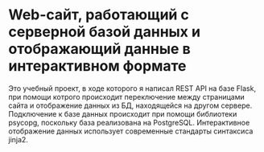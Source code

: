 # Web-сайт, работающий с серверной базой данных и отображающий данные в интерактивном формате
Это учебный проект, в ходе которого я написал REST API на базе Flask, при помощи котрого происходит переключение между страницами сайта и отображение данных из БД,
находящейся на другом сервере. Подключение к базе данных происходит при помощи библиотеки psycopg, поскольку база реализована на PostgreSQL. Интерактивное
отображение данных использует современные стандарты синтаксиса jinja2.
